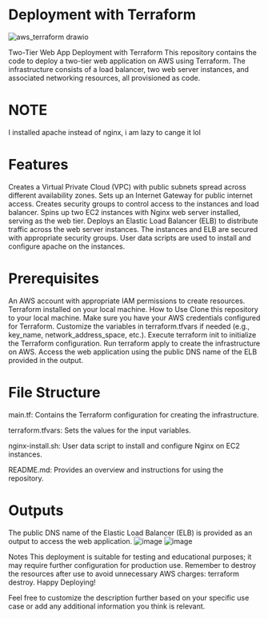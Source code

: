 # Deployment with Terraform
![aws_terraform drawio](https://github.com/taqiyeddinedj/deploy-with-terraform/assets/112349513/2ea11de9-a23c-462f-bf2f-e09b856a892a)

Two-Tier Web App Deployment with Terraform
This repository contains the code to deploy a two-tier web application on AWS using Terraform. The infrastructure consists of a load balancer, two web server instances, and associated networking resources, all provisioned as code.
# NOTE 
I installed apache instead of nginx, i am lazy to cange it lol
# Features
Creates a Virtual Private Cloud (VPC) with public subnets spread across different availability zones.
Sets up an Internet Gateway for public internet access.
Creates security groups to control access to the instances and load balancer.
Spins up two EC2 instances with Nginx web server installed, serving as the web tier.
Deploys an Elastic Load Balancer (ELB) to distribute traffic across the web server instances.
The instances and ELB are secured with appropriate security groups.
User data scripts are used to install and configure apache on the instances.
# Prerequisites
An AWS account with appropriate IAM permissions to create resources.
Terraform installed on your local machine.
How to Use
Clone this repository to your local machine.
Make sure you have your AWS credentials configured for Terraform.
Customize the variables in terraform.tfvars if needed (e.g., key_name, network_address_space, etc.).
Execute terraform init to initialize the Terraform configuration.
Run terraform apply to create the infrastructure on AWS.
Access the web application using the public DNS name of the ELB provided in the output.
# File Structure
main.tf: Contains the Terraform configuration for creating the infrastructure.

terraform.tfvars: Sets the values for the input variables.

nginx-install.sh: User data script to install and configure Nginx on EC2 instances.

README.md: Provides an overview and instructions for using the repository.
# Outputs
The public DNS name of the Elastic Load Balancer (ELB) is provided as an output to access the web application.
![image](https://github.com/taqiyeddinedj/deploy-with-terraform/assets/112349513/de867084-64c4-47e7-8932-fb774fd162b7)
![image](https://github.com/taqiyeddinedj/deploy-with-terraform/assets/112349513/33da4e69-2651-466e-8315-34c93a7e66a7)

Notes
This deployment is suitable for testing and educational purposes; it may require further configuration for production use.
Remember to destroy the resources after use to avoid unnecessary AWS charges: terraform destroy.
Happy Deploying!

Feel free to customize the description further based on your specific use case or add any additional information you think is relevant.
